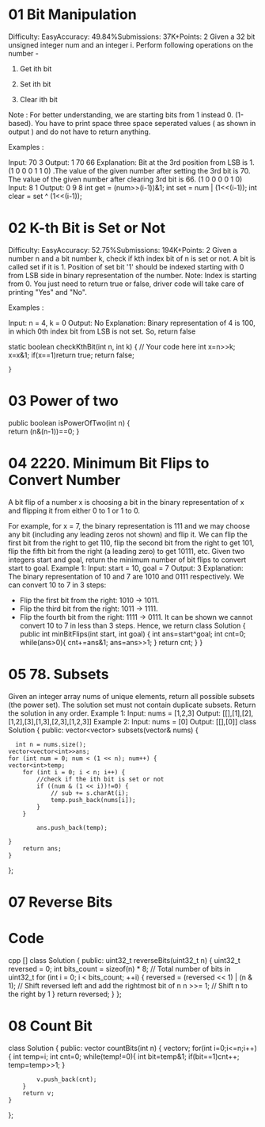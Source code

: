 # 01 Bit Manipulation
Difficulty: EasyAccuracy: 49.84%Submissions: 37K+Points: 2
Given a 32 bit unsigned integer num and an integer i. Perform following operations on the number - 

1. Get ith bit

2. Set ith bit

3. Clear ith bit

Note : For better understanding, we are starting bits from 1 instead 0. (1-based). You have to print space three space seperated values ( as shown in output ) and do not have to return anything.

Examples :

Input: 70 3
Output: 1 70 66
Explanation: Bit at the 3rd position from LSB is 1. (1 0 0 0 1 1 0) .The value of the given number after setting the 3rd bit is 70. The value of the given number after clearing 3rd bit is 66. (1 0 0 0 0 1 0)
Input: 8 1
Output: 0 9 8
  int get = (num>>(i-1))&1;
        int set = num | (1<<(i-1));
        int clear = set ^ (1<<(i-1));


# 02 K-th Bit is Set or Not
Difficulty: EasyAccuracy: 52.75%Submissions: 194K+Points: 2
Given a number n and a bit number k, check if kth index bit of n is set or not. A bit is called set if it is 1. Position of set bit '1' should be indexed starting with 0 from LSB side in binary representation of the number.
Note: Index is starting from 0. You just need to return true or false, driver code will take care of printing "Yes" and "No".

Examples : 

Input: n = 4, k = 0
Output: No
Explanation: Binary representation of 4 is 100, in which 0th index bit from LSB is not set. So, return false

 static boolean checkKthBit(int n, int k) {
        // Your code here
        int x=n>>k;
        x=x&1;
        if(x==1)return true;
        return false;
        
  
    }

# 03 Power of two
  public boolean isPowerOfTwo(int n) {   
        return (n&(n-1))==0;
    }

# 04 2220. Minimum Bit Flips to Convert Number

A bit flip of a number x is choosing a bit in the binary representation of x and flipping it from either 0 to 1 or 1 to 0.

For example, for x = 7, the binary representation is 111 and we may choose any bit (including any leading zeros not shown) and flip it. We can flip the first bit from the right to get 110, flip the second bit from the right to get 101, flip the fifth bit from the right (a leading zero) to get 10111, etc.
Given two integers start and goal, return the minimum number of bit flips to convert start to goal.
Example 1:
Input: start = 10, goal = 7
Output: 3
Explanation: The binary representation of 10 and 7 are 1010 and 0111 respectively. We can convert 10 to 7 in 3 steps:
- Flip the first bit from the right: 1010 -> 1011.
- Flip the third bit from the right: 1011 -> 1111.
- Flip the fourth bit from the right: 1111 -> 0111.
It can be shown we cannot convert 10 to 7 in less than 3 steps. Hence, we return
class Solution {
    public int minBitFlips(int start, int goal) {
        int ans=start^goal;
      int cnt=0;
      while(ans>0){
        cnt+=ans&1;
        ans=ans>>1;
      }
      return cnt;
    }
}

# 05 78. Subsets
Given an integer array nums of unique elements, return all possible 
subsets
 (the power set).
The solution set must not contain duplicate subsets. Return the solution in any order.
Example 1:
Input: nums = [1,2,3]
Output: [[],[1],[2],[1,2],[3],[1,3],[2,3],[1,2,3]]
Example 2:
Input: nums = [0]
Output: [[],[0]]
class Solution {
public:
    vector<vector<int>> subsets(vector<int>& nums) {
      
      int n = nums.size();
	vector<vector<int>>ans;
	for (int num = 0; num < (1 << n); num++) {
	vector<int>temp;
		for (int i = 0; i < n; i++) {
			//check if the ith bit is set or not
			if ((num & (1 << i))!=0) {
				// sub += s.charAt(i);
                temp.push_back(nums[i]);
			}
		}
		
			ans.push_back(temp);
		
	}
        return ans;
    }
};

#  07 Reverse Bits
# Code
cpp []
class Solution {
public:
    uint32_t reverseBits(uint32_t n) {
        uint32_t reversed = 0;
        int bits_count = sizeof(n) * 8; // Total number of bits in uint32_t
        for (int i = 0; i < bits_count; ++i) {
            reversed = (reversed << 1) | (n & 1); // Shift reversed left and add the rightmost bit of n
            n >>= 1; // Shift n to the right by 1
        }
        return reversed;
    }
};

# 08 Count Bit 
 class Solution {
public:
    vector<int> countBits(int n) {
        vector<int>v;
        for(int i=0;i<=n;i++){
            int temp=i;
            int cnt=0;
            while(temp!=0){
                int bit=temp&1;
                if(bit==1)cnt++;
                temp=temp>>1;
            }

            v.push_back(cnt);
        }
        return v;
    }
};